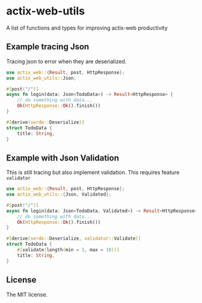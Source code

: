 # actix-web-utils

A list of functions and types for improving actix-web productivity

## Example tracing Json

Tracing json to error when they are deserialized.

```rust
use actix_web::{Result, post, HttpResponse};
use actix_web_utils::Json;

#[post("/")]
async fn login(data: Json<TodoData>) -> Result<HttpResponse> {
    // do something with data...
    Ok(HttpResponse::Ok().finish())
}

#[derive(serde::Deserialize)]
struct TodoData {
    title: String,
}

```

## Example with Json Validation

This is still tracing but also implement validation. This requires feature `validator`

```rust
use actix_web::{Result, post, HttpResponse};
use actix_web_utils::{Json, Validated};

#[post("/")]
async fn login(data: Json<TodoData, Validated>) -> Result<HttpResponse> {
    // do something with data...
    Ok(HttpResponse::Ok().finish())
}

#[derive(serde::Deserialize, validator::Validate)]
struct TodoData {
    #[validate(length(min = 1, max = 10))]
    title: String,
}

```

## License

The MIT license.
